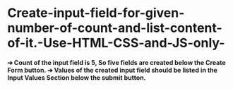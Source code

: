 # Create-input-field-for-given-number-of-count-and-list-content-of-it.-Use-HTML-CSS-and-JS-only-
<b>➔ Count of the input field is 5, So five fields are created below the Create Form button.<b/>
<b>➔ Values of the created input field should be listed in the Input Values Section below the submit button.<b/>
